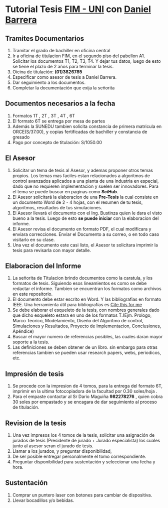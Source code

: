 # Tutorial Tesis [FIM - UNI](http://www.fim.uni.edu.pe/) con [Daniel Barrera](https://pe.linkedin.com/in/daniel-leonardo-barrera-esparta-3a637324)

## Tramites Documentarios
1. Tramitar el grado de bachiller en oficina central
2. Ir a oficina de titulacion FIM, en el segundo piso del pabellon A1. Solicitar los documentos T1, T2, T3, T4. Y dejar tus datos, luego de esto se tiene el plazo de 2 años para terminar la tesis.
3. Oicina de titulación: **(01)3826785**
4. Especificar como asesor de tesis a Daniel Barrera.
5. Dar seguimiento a los documentos.
6. Completar la documentación que exija la señorita

## Documentos necesarios a la fecha
1. Formatos 1T , 2T , 3T , 4T , 6T
2. El formato 6T se entrega por mesa de partes
3. Además la SUNEDU tambien solicita constancia de primera matricula en ORCE(S/37.00), y copias fertificadas de bachiller y constancia de gresado
4. Pago por concepto de titulación: S/1050.00

## El Asesor
1. Solicitar un tema de tesis al Asesor, y ademas proponer otros temas propios. Los temas mas faciles estan relacionados a algoritmos de control avanzados aplicados a una planta de una industria en especial, dado que no requieren implementacion y suelen ser innovadores. Para el tema se puede buscar en paginas como **SciHub**.
2. El Asesor solicitará la elaboracion de una **Pre-Tesis** la cual consiste en un documento Word de 2 - 4 hojas, con el resumen de tu tesis, algoritmos, resultados de tus simulaciones.
3. El Asesor llevará el documento con el Ing. Bustinza quien le dara el visto bueno a la tesis. Luego de esto **se puede iniciar** con la elaboracion del informe.
4. El Asesor revisa el documento en formato PDF, el cual modificara y enviara correcciones. Enviar el Documento a su correo, o en todo caso visitarlo en su clase.
5. Una vez el documento este casi listo, el Asesor te solicitara imprimir la tesis para revisarla con mayor detalle.

## Elaboracion del Informe
1. La señorita de Titulacion brindo documentos como la caratula, y los formatos de tesis. Siguiendo esos lineamientos es como se debe redactar el informe. Tambien se encuentran los formatos como archivos en este repositorio.
2. El documento debe estar escrito en Word. Y las bibliografias en formato IEEE. Una herramienta útil para bibliografías es [Cite this for me](www.citethisforme.com)
3. Se debe elaborar el esqueleto de la tesis, con nombres generales dado que dicho esqueleto estara en uno de los formatos T.(Ejm. Prologo, Marco Teorico, Modelamiento, Diseño del Algoritmo de control, Simulaciones y Resultados, Proyecto de Implementacion, Conclusiones, Apéndice)
4. Buscar el mayor numero de referencias posibles, las cuales daran mayor soporte a la tesis.
5. Las definiciones se deben obtener de un libro. sin embargo para otras referencias tambien se pueden usar research papers, webs, periodicos, etc.

## Impresión de tesis
1. Se procede con la impresion de 4 tomos, para la entrega del formato 6T, imprimir en la ultima fotocopiadora de la facultad por 0.30 soles/hoja .
2. Para el empaste contactar al Sr Dario Maguiña **982278276** , quien cobra 30 soles por empastado y se encagara de dar seguimiento al proceso de titulación.


## Revision de la tesis
1. Una vez impresos los 4 tomos de la tesis, solicitar una asignación de jurados de tesis (Presidente de jurado + Jurado especialista) los cuales junto al asesor seran el jurado de tesis.
2. Llamar a los jurados, y preguntar disponibilidad, 
3. De ser posible entregar personalmente el tomo correspondiente.
4. Preguntar disponibilidad para sustentación y seleccionar una fecha y hora.

## Sustentación
1. Comprar un puntero laser con botones para cambiar de dispositiva.
2. Llevar bocadillos y/o bebidas.

